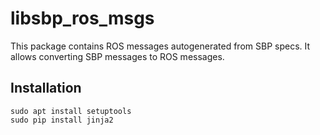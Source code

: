 # libsbp_ros_msgs

This package contains ROS messages autogenerated from SBP specs.
It allows converting SBP messages to ROS messages.

## Installation
```
sudo apt install setuptools
sudo pip install jinja2
```
